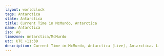 ```yaml
---
layout: worldclock
tags: Antarctica
state: Antarctica
title: Current Time in McMurdo, Antarctica
name: Antarctica
iso: AQ
timezone: Antarctica/McMurdo
utc: UTC +11:39
description: Current Time in McMurdo, Antarctica [Live], Antarctica. Live update now time in McMurdo, timezone Antarctica/McMurdo, UTC +11:39, Country ISO code & Current Local Time.
---
```


